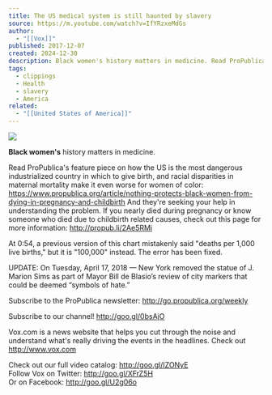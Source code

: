 ```yaml
---
title: The US medical system is still haunted by slavery
source: https://m.youtube.com/watch?v=IfYRzxeMdGs
author:
  - "[[Vox]]"
published: 2017-12-07
created: 2024-12-30
description: Black women's history matters in medicine. Read ProPublica's feature piece on how the US is the most dangerous industrialized country in which to give birth, and racial disparities in maternal morta
tags:
  - clippings
  - Health
  - slavery
  - America
related:
  - "[[United States of America]]"
---
```

![](https://www.youtube.com/watch?v=IfYRzxeMdGs)

**Black women's** history matters in medicine.  
  
Read ProPublica's feature piece on how the US is the most dangerous industrialized country in which to give birth, and racial disparities in maternal mortality make it even worse for women of color: https://www.propublica.org/article/nothing-protects-black-women-from-dying-in-pregnancy-and-childbirth And they're seeking your help in understanding the problem. If you nearly died during pregnancy or know someone who died due to childbirth related causes, check out this page for more information: http://propub.li/2Ae5RMi  
  
At 0:54, a previous version of this chart mistakenly said "deaths per 1,000 live births," but it is "100,000" instead. The error has been fixed.  
  
UPDATE: On Tuesday, April 17, 2018 — New York removed the statue of J. Marion Sims as part of Mayor Bill de Blasio’s review of city markers that could be deemed “symbols of hate.”  
  
Subscribe to the ProPublica newsletter: http://go.propublica.org/weekly  
  
Subscribe to our channel! http://goo.gl/0bsAjO  
  
Vox.com is a news website that helps you cut through the noise and understand what's really driving the events in the headlines. Check out http://www.vox.com  
  
  
Check out our full video catalog: http://goo.gl/IZONyE  
Follow Vox on Twitter: http://goo.gl/XFrZ5H  
Or on Facebook: http://goo.gl/U2g06o